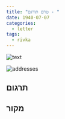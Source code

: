 ```yaml
---
title: "טרם תורגם - "
date: 1940-07-07
categories:
  - letter
tags:
  - rivka
---
```


![text](/pupko-papers/assets/images/1940-07-07-content.jpg)

![addresses](/pupko-papers/assets/images/1940-07-07-addresses.jpg)

## תרגום


## מקור
